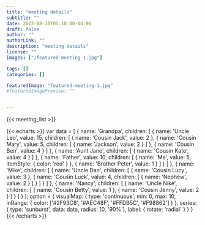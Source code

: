 ```yaml
---
title: "meeting details"
subtitle: ""
date: 2022-08-30T05:10:00-04:00
draft: false
author: ""
authorLink: ""
description: "meeting details"
license: ""
images: ["/featured-meeting-1.jpg"]

tags: []
categories: []

featuredImage: "featured-meeting-1.jpg"
#featuredImagePreview: ""


---
```





{{< meeting_list >}}

{{< echarts >}}
var data = [
  {
    name: 'Grandpa',
    children: [
      {
        name: 'Uncle Leo',
        value: 15,
        children: [
          {
            name: 'Cousin Jack',
            value: 2
          },
          {
            name: 'Cousin Mary',
            value: 5,
            children: [
              {
                name: 'Jackson',
                value: 2
              }
            ]
          },
          {
            name: 'Cousin Ben',
            value: 4
          }
        ]
      },
      {
        name: 'Aunt Jane',
        children: [
          {
            name: 'Cousin Kate',
            value: 4
          }
        ]
      },
      {
        name: 'Father',
        value: 10,
        children: [
          {
            name: 'Me',
            value: 5,
            itemStyle: {
              color: 'red'
            }
          },
          {
            name: 'Brother Peter',
            value: 1
          }
        ]
      }
    ]
  },
  {
    name: 'Mike',
    children: [
      {
        name: 'Uncle Dan',
        children: [
          {
            name: 'Cousin Lucy',
            value: 3
          },
          {
            name: 'Cousin Luck',
            value: 4,
            children: [
              {
                name: 'Nephew',
                value: 2
              }
            ]
          }
        ]
      }
    ]
  },
  {
    name: 'Nancy',
    children: [
      {
        name: 'Uncle Nike',
        children: [
          {
            name: 'Cousin Betty',
            value: 1
          },
          {
            name: 'Cousin Jenny',
            value: 2
          }
        ]
      }
    ]
  }
];
option = {
  visualMap: {
    type: 'continuous',
    min: 0,
    max: 10,
    inRange: {
      color: ['#2F93C8', '#AEC48F', '#FFDB5C', '#F98862']
    }
  },
  series: {
    type: 'sunburst',
    data: data,
    radius: [0, '90%'],
    label: {
      rotate: 'radial'
    }
  }
}
{{< /echarts >}}

